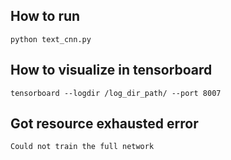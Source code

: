 ## How to run
`python text_cnn.py`

## How to visualize in tensorboard
`tensorboard --logdir /log_dir_path/ --port 8007` 


## Got resource exhausted error
`Could not train the full network`
